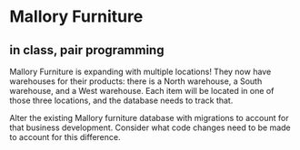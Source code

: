 # Mallory Furniture

## in class, pair programming

Mallory Furniture is expanding with multiple locations! They now have warehouses for their products: there is a North warehouse, a South warehouse, and a West warehouse. Each item will be located in one of those three locations, and the database needs to track that.

Alter the existing Mallory furniture database with migrations to account for that business development. Consider what code changes need to be made to account for this difference.